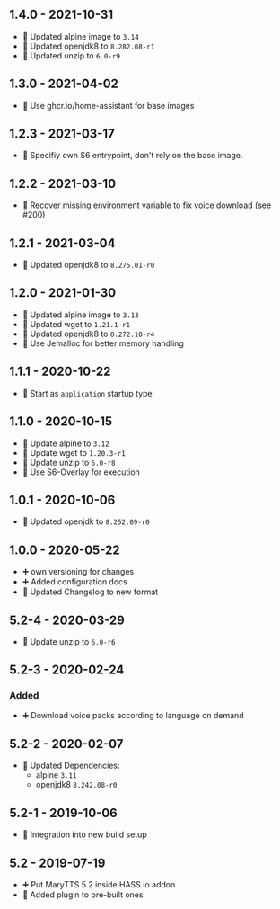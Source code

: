 ## 1.4.0 - 2021-10-31

* 🔼 Updated alpine image to `3.14`
* 🔼 Updated openjdk8 to `8.282.08-r1`
* 🔼 Updated unzip to `6.0-r9`


## 1.3.0 - 2021-04-02

* 🔨 Use ghcr.io/home-assistant for base images


## 1.2.3 - 2021-03-17

* 🐛 Specifiy own S6 entrypoint, don't rely on the base image.


## 1.2.2 - 2021-03-10

* 🐛 Recover missing environment variable to fix voice download (see #200)


## 1.2.1 - 2021-03-04

* 🔼 Updated openjdk8 to `8.275.01-r0`


## 1.2.0 - 2021-01-30

* 🔼 Updated alpine image to `3.13`
* 🔼 Updated wget to `1.21.1-r1`
* 🔼 Updated openjdk8 to `8.272.10-r4`
* 🔨 Use Jemalloc for better memory handling


## 1.1.1 - 2020-10-22

* 🔨 Start as `application` startup type


## 1.1.0 - 2020-10-15

* 🔼 Update alpine to `3.12`
* 🔼 Update wget to `1.20.3-r1`
* 🔼 Update unzip to `6.0-r8`
* 🔨 Use S6-Overlay for execution


## 1.0.1 - 2020-10-06

* 🔼 Updated openjdk to `8.252.09-r0`


## 1.0.0 - 2020-05-22

* ➕ own versioning for changes
* ➕ Added configuration docs
* 🔨 Updated Changelog to new format

## 5.2-4 - 2020-03-29

* 🔼 Update unzip to `6.0-r6`


## 5.2-3 - 2020-02-24

### Added

* ➕ Download voice packs according to language on demand


## 5.2-2 - 2020-02-07

* 🔼 Updated Dependencies:
  * alpine `3.11`
  * openjdk8 `8.242.08-r0`


## 5.2-1 - 2019-10-06

* 🔨 Integration into new build setup


## 5.2 - 2019-07-19

* ➕ Put MaryTTS 5.2 inside HASS.io addon
* 🔨 Added plugin to pre-built ones
